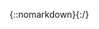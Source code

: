 {::nomarkdown}</div>{:/}

<!-- Start #sidebar-first -->
<div id="sidebar-first" class="col-md-3 col-md-pull-6">
